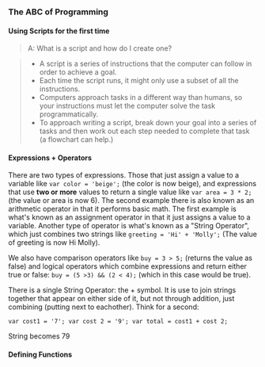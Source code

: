 ### The ABC of Programming

#### Using Scripts for the first time

>A: What is a script and how do I create one?

>- A script is a series of instructions that the computer can follow in order to achieve a goal.
>- Each time the script runs, it might only use a subset of all the instructions.
>- Computers approach tasks in a different way than humans, so your instructions must let the computer solve the task programmatically.
>- To approach writing a script, break down your goal into a series of tasks and then work out each step needed to complete that task (a flowchart can help.)

#### Expressions + Operators

There are two types of expressions. Those that just assign a value to a variable like `var color = 'beige';` (the color is now beige), and expressions that use **two or more** values to return a single value like `var area = 3 * 2;` (the value or area is now 6). The second example there is also known as an arithmetic operator in that it performs basic math. The first example is what's known as an assignment operator in that it just assigns a value to a variable. Another type of operator is what's known as a "String Operator", which just combines two strings like `greeting = 'Hi' + 'Molly';` (The value of greeting is now Hi Molly).

We also have comparison operators like `buy = 3 > 5;` (returns the value as false) and logical operators which combine expressions and return either true or false: `buy = (5 >3) && (2 < 4);` (which in this case would be true).

There is a single String Operator: the + symbol. It is use to join strings together that appear on either side of it, but not through addition, just combining (putting next to eachother). Think for a second:

`var cost1 = '7';
var cost 2 = '9';
var total = cost1 + cost 2;`

String becomes 79

#### Defining Functions